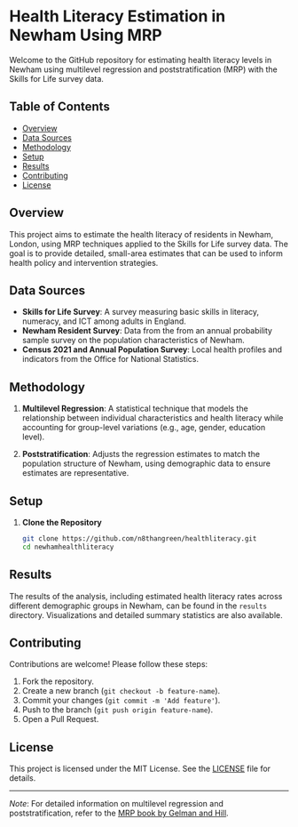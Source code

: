 # Health Literacy Estimation in Newham Using MRP

Welcome to the GitHub repository for estimating health literacy levels in Newham using multilevel regression and poststratification (MRP) with the Skills for Life survey data.

## Table of Contents

- [Overview](#overview)
- [Data Sources](#data-sources)
- [Methodology](#methodology)
- [Setup](#setup)
- [Results](#results)
- [Contributing](#contributing)
- [License](#license)

## Overview

This project aims to estimate the health literacy of residents in Newham, London, using MRP techniques applied to the Skills for Life survey data. The goal is to provide detailed, small-area estimates that can be used to inform health policy and intervention strategies.

## Data Sources

- **Skills for Life Survey**: A survey measuring basic skills in literacy, numeracy, and ICT among adults in England.
- **Newham Resident Survey**: Data from the from an annual probability sample survey on the population characteristics of Newham.
- **Census 2021 and Annual Population Survey**: Local health profiles and indicators from the Office for National Statistics.

## Methodology

1. **Multilevel Regression**: A statistical technique that models the relationship between individual characteristics and health literacy while accounting for group-level variations (e.g., age, gender, education level).
   
2. **Poststratification**: Adjusts the regression estimates to match the population structure of Newham, using demographic data to ensure estimates are representative.

## Setup

1. **Clone the Repository**

    ```sh
    git clone https://github.com/n8thangreen/healthliteracy.git
    cd newhamhealthliteracy
    ```


## Results

The results of the analysis, including estimated health literacy rates across different demographic groups in Newham, can be found in the `results` directory. Visualizations and detailed summary statistics are also available.

## Contributing

Contributions are welcome! Please follow these steps:

1. Fork the repository.
2. Create a new branch (`git checkout -b feature-name`).
3. Commit your changes (`git commit -m 'Add feature'`).
4. Push to the branch (`git push origin feature-name`).
5. Open a Pull Request.

## License

This project is licensed under the MIT License. See the [LICENSE](LICENSE) file for details.

---

*Note*: For detailed information on multilevel regression and poststratification, refer to the [MRP book by Gelman and Hill](https://www.cambridge.org/core/books/data-analysis-using-regression-and-multilevelhierarchical-models/B58FAFC3B30B969D5BA8C2A18F88C2C5).


